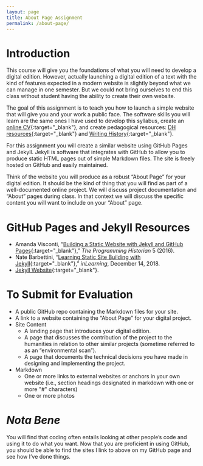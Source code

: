 ```yaml
---
layout: page
title: About Page Assignment
permalink: /about-page/
---
```


# Introduction
This course will give you the foundations of what you will need to develop a digital edition. 
However, actually launching a digital edition of a text with the kind of features expected in 
a modern website is slightly beyond what we can manage in one semester. But we could not bring 
ourselves to end this class without student having the ability to create their own website.

The goal of this assignment is to teach you how to launch a simple website that 
will give you and your work a public face. The software skills you will learn 
are the same ones I have used to develop this syllabus, create 
an [online CV]( https://dlschwartz.github.io/cv/){:target="_blank"}, and create pedagogical 
resources: [DH resources](https://dlschwartz.github.io/digital-history/){:target="_blank"} 
and [Writing History]( https://dlschwartz.github.io/WritingHistory/){:target="_blank"}. 

For this assignment you will create a similar website using GitHub Pages and Jekyll. Jekyll 
is software that integrates with GitHub to allow you to produce static HTML pages out of 
simple Markdown files. The site is freely hosted on GitHub and easily maintained.

Think of the website you will produce as a robust “About Page” for your digital edition. It 
should be the kind of thing that you will find as part of a well-documented online project. 
We will discuss project documentation and “About” pages during class. In that context we will 
discuss the specific content you will want to include on your “About” page. 

# GitHub Pages and Jekyll Resources
* Amanda Visconti, “[Building a Static Website with Jekyll and GitHub Pages]( https://programminghistorian.org/en/lessons/building-static-sites-with-jekyll-github-pages){:target="_blank"},” _The Programming Historian_ 5 (2016).
* Nate Barbettini, “[Learning Static Site Building with Jekyll]( https://www.linkedin.com/learning/learning-static-site-building-with-jekyll){:target="_blank"},” _inLearning_, December 14, 2018.
* [Jekyll Website]( https://jekyllrb.com/){:target="_blank"}.


# To Submit for Evaluation
* A public GitHub repo containing the Markdown files for your site. 
* A link to a website containing the “About Page” for your digital project. 
* Site Content
	* A landing page that introduces your digital edition.
	* A page that discusses the contribution of the project to the humanities in relation 
to other similar projects (sometime referred to as an “environmental scan”).
	* A page that documents the technical decisions you have made in designing 
and implementing the project. 
* Markdown 
	* One or more links to external websites or anchors in your own website 
(i.e., section headings designated in markdown with one or more "#" characters)
	* One or more photos

# _Nota Bene_
You will find that coding often entails looking at other people’s code and using it to do 
what you want. Now that you are proficient in using GitHub, you should be able to find 
the sites I link to above on my GitHub page and see how I’ve done things. 
